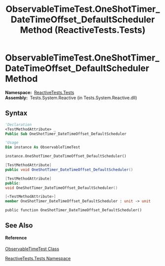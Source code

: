 ﻿---
title: ObservableTimeTest.OneShotTimer_DateTimeOffset_DefaultScheduler Method  (ReactiveTests.Tests)
TOCTitle: OneShotTimer_DateTimeOffset_DefaultScheduler Method
ms:assetid: M:ReactiveTests.Tests.ObservableTimeTest.OneShotTimer_DateTimeOffset_DefaultScheduler
ms:mtpsurl: https://msdn.microsoft.com/en-us/library/reactivetests.tests.observabletimetest.oneshottimer_datetimeoffset_defaultscheduler(v=VS.103)
ms:contentKeyID: 36620374
ms.date: 06/28/2011
mtps_version: v=VS.103
f1_keywords:
- ReactiveTests.Tests.ObservableTimeTest.OneShotTimer_DateTimeOffset_DefaultScheduler
dev_langs:
- CSharp
- JScript
- VB
- FSharp
- c++
---

# ObservableTimeTest.OneShotTimer\_DateTimeOffset\_DefaultScheduler Method

**Namespace:**  [ReactiveTests.Tests](hh289046\(v=vs.103\).md)  
**Assembly:**  Tests.System.Reactive (in Tests.System.Reactive.dll)

## Syntax

``` vb
'Declaration
<TestMethodAttribute> _
Public Sub OneShotTimer_DateTimeOffset_DefaultScheduler
```

``` vb
'Usage
Dim instance As ObservableTimeTest

instance.OneShotTimer_DateTimeOffset_DefaultScheduler()
```

``` csharp
[TestMethodAttribute]
public void OneShotTimer_DateTimeOffset_DefaultScheduler()
```

``` c++
[TestMethodAttribute]
public:
void OneShotTimer_DateTimeOffset_DefaultScheduler()
```

``` fsharp
[<TestMethodAttribute>]
member OneShotTimer_DateTimeOffset_DefaultScheduler : unit -> unit 
```

``` jscript
public function OneShotTimer_DateTimeOffset_DefaultScheduler()
```

## See Also

#### Reference

[ObservableTimeTest Class](hh315045\(v=vs.103\).md)

[ReactiveTests.Tests Namespace](hh289046\(v=vs.103\).md)

